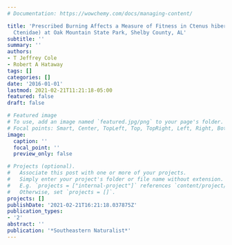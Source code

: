 ```yaml
---
# Documentation: https://wowchemy.com/docs/managing-content/

title: 'Prescribed Burning Affects a Measure of Fitness in Ctenus hibernalis (Araneae:
  Ctenidae) at Oak Mountain State Park, Shelby County, AL'
subtitle: ''
summary: ''
authors:
- T Jeffrey Cole
- Robert A Hataway
tags: []
categories: []
date: '2016-01-01'
lastmod: 2021-02-21T11:21:18-05:00
featured: false
draft: false

# Featured image
# To use, add an image named `featured.jpg/png` to your page's folder.
# Focal points: Smart, Center, TopLeft, Top, TopRight, Left, Right, BottomLeft, Bottom, BottomRight.
image:
  caption: ''
  focal_point: ''
  preview_only: false

# Projects (optional).
#   Associate this post with one or more of your projects.
#   Simply enter your project's folder or file name without extension.
#   E.g. `projects = ["internal-project"]` references `content/project/deep-learning/index.md`.
#   Otherwise, set `projects = []`.
projects: []
publishDate: '2021-02-21T16:21:18.037875Z'
publication_types:
- '2'
abstract: ''
publication: '*Southeastern Naturalist*'
---
```

